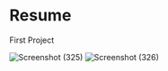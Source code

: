 # Resume
First Project 

![Screenshot (325)](https://github.com/user-attachments/assets/c7f1d040-4871-46bc-a34d-7733626fbfb9)
![Screenshot (326)](https://github.com/user-attachments/assets/3809f8cc-9286-48de-b38d-77eee8036109)
